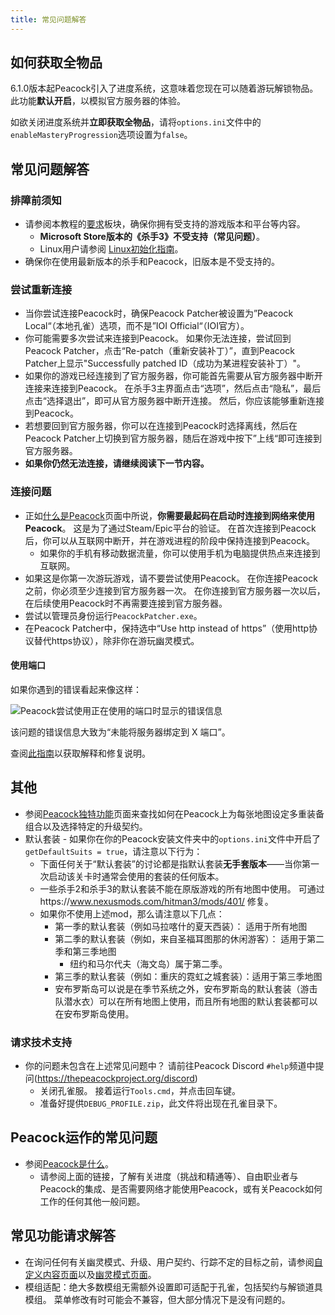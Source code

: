 ```yaml
---
title: 常见问题解答
---
```


## 如何获取全物品

6.1.0版本起Peacock引入了进度系统，这意味着您现在可以随着游玩解锁物品。 此功能**默认开启**，以模拟官方服务器的体验。

如欲关闭进度系统并**立即获取全物品**，请将`options.ini`文件中的`enableMasteryProgression`选项设置为`false`。

## 常见问题解答

### 排障前须知

-   请参阅本教程的[要求](./requirements.md)板块，确保你拥有受支持的游戏版本和平台等内容。
    -   **Microsoft Store版本的《杀手3》不受支持（常见问题）**。
    -   Linux用户请参阅 [Linux初始化指南](../guides/./linux-setup.md)。
-   确保你在使用最新版本的杀手和Peacock，旧版本是不受支持的。

### 尝试重新连接

-   当你尝试连接Peacock时，确保Peacock Patcher被设置为”Peacock Local“（本地孔雀）选项，而不是”IOI Official“（IOI官方）。
-   你可能需要多次尝试来连接到Peacock。 如果你无法连接，尝试回到Peacock Patcher，点击“Re-patch（重新安装补丁）”，直到Peacock Patcher上显示"Successfully patched ID（成功为某进程安装补丁）"。
-   如果你的游戏已经连接到了官方服务器，你可能首先需要从官方服务器中断开连接来连接到Peacock。 在杀手3主界面点击“选项”，然后点击“隐私”，最后点击“选择退出”，即可从官方服务器中断开连接。 然后，你应该能够重新连接到Peacock。
-   若想要回到官方服务器，你可以在连接到Peacock时选择离线，然后在Peacock Patcher上切换到官方服务器，随后在游戏中按下”上线“即可连接到官方服务器。
-   **如果你仍然无法连接，请继续阅读下一节内容。**

### 连接问题

-   正如[什么是Peacock](./what-is-peacock.md)页面中所说，**你需要最起码在启动时连接到网络来使用Peacock**。 这是为了通过Steam/Epic平台的验证。 在首次连接到Peacock后，你可以从互联网中断开，并在游戏进程的阶段中保持连接到Peacock。
    -   如果你的手机有移动数据流量，你可以使用手机为电脑提供热点来连接到互联网。
-   如果这是你第一次游玩游戏，请不要尝试使用Peacock。 在你连接Peacock之前，你必须至少连接到官方服务器一次。 在你连接到官方服务器一次以后，在后续使用Peacock时不再需要连接到官方服务器。
-   尝试以管理员身份运行`PeacockPatcher.exe`。
-   在Peacock Patcher中，保持选中“Use http instead of https”（使用http协议替代https协议），除非你在游玩幽灵模式。

#### 使用端口

如果你遇到的错误看起来像这样：

![Peacock尝试使用正在使用的端口时显示的错误信息](/img/wiki/port_in_use.png)

该问题的错误信息大致为“未能将服务器绑定到 X 端口”。

查阅[此指南](../troubleshooting/fix-port-in-use.md)以获取解释和修复说明。

## 其他

-   参阅[Peacock独特功能](../intel/loadout-profiles-elp.md)页面来查找如何在Peacock上为每张地图设定多重装备组合以及选择特定的升级契约。
-   默认套装 - 如果你在你的Peacock安装文件夹中的`options.ini`文件中开启了`getDefaultSuits = true`，请注意以下行为：
    -   下面任何关于“默认套装”的讨论都是指默认套装**无手套版本**——当你第一次启动该关卡时通常会使用的套装的任何版本。
    -   一些杀手2和杀手3的默认套装不能在原版游戏的所有地图中使用。 可通过https://www.nexusmods.com/hitman3/mods/401/ 修复。
    -   如果你不使用上述mod，那么请注意以下几点：
        -   第一季的默认套装（例如马拉喀什的夏天西装）： 适用于所有地图
        -   第二季的默认套装（例如，来自圣福耳图那的休闲游客）： 适用于第二季和第三季地图
            -   纽约和马尔代夫（海文岛）属于第二季。
        -   第三季的默认套装（例如：重庆的霓虹之城套装）：适用于第三季地图
        -   安布罗斯岛可以说是在季节系统之外，安布罗斯岛的默认套装（游击队潜水衣）可以在所有地图上使用，而且所有地图的默认套装都可以在安布罗斯岛使用。

### 请求技术支持

-   你的问题未包含在上述常见问题中？ 请前往Peacock Discord `#help`频道中提问(https://thepeacockproject.org/discord)
    -   关闭孔雀服。 接着运行`Tools.cmd`，并点击回车键。
    -   准备好提供`DEBUG_PROFILE.zip`，此文件将出现在孔雀目录下。

## Peacock运作的常见问题

-   参阅[Peacock是什么](./what-is-peacock.md)。
    -   请参阅上面的链接，了解有关进度（挑战和精通等）、自由职业者与Peacock的集成、是否需要网络才能使用Peacock，或有关Peacock如何工作的任何其他一般问题。

## 常见功能请求解答

-   在询问任何有关幽灵模式、升级、用户契约、行踪不定的目标之前，请参阅[自定义内容页面](.././custom-content.md)以及[幽灵模式页面](.././ghost-mode.md)。
-   模组适配：绝大多数模组无需额外设置即可适配于孔雀，包括契约与解锁道具模组。 菜单修改有时可能会不兼容，但大部分情况下是没有问题的。
